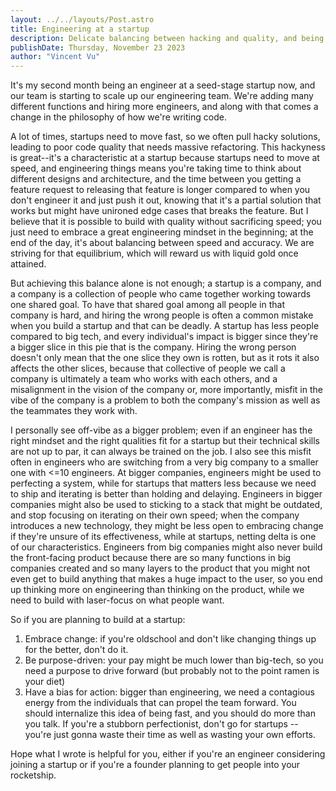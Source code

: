 ```yaml
---
layout: ../../layouts/Post.astro
title: Engineering at a startup
description: Delicate balancing between hacking and quality, and being a startup-fit
publishDate: Thursday, November 23 2023
author: "Vincent Vu"
---
```


It's my second month being an engineer at a seed-stage startup now, and our team is starting to scale up our engineering team. We're adding many different functions and hiring more engineers, and along with that comes a change in the philosophy of how we're writing code.

A lot of times, startups need to move fast, so we often pull hacky solutions, leading to poor code quality that needs massive refactoring. This hackyness is great--it's a characteristic at a startup because startups need to move at speed, and engineering things means you're taking time to think about different designs and architecture, and the time between you getting a feature request to releasing that feature is longer compared to when you don't engineer it and just push it out, knowing that it's a partial solution that works but might have unironed edge cases that breaks the feature. But I believe that it is possible to build with quality without sacrificing speed; you just need to embrace a great engineering mindset in the beginning; at the end of the day, it's about balancing between speed and accuracy. We are striving for that equilibrium, which will reward us with liquid gold once attained.

But achieving this balance alone is not enough; a startup is a company, and a company is a collection of people who came together working towards one shared goal. To have that shared goal among all people in that company is hard, and hiring the wrong people is often a common mistake when you build a startup and that can be deadly. A startup has less people compared to big tech, and every individual's impact is bigger since they're a bigger slice in this pie that is the company. Hiring the wrong person doesn't only mean that the one slice they own is rotten, but as it rots it also affects the other slices, because that collective of people we call a company is ultimately a team who works with each others, and a misalignment in the vision of the company or, more importantly, misfit in the vibe of the company is a problem to both the company's mission as well as the teammates they work with. 

I personally see off-vibe as a bigger problem; even if an engineer has the right mindset and the right qualities fit for a startup but their technical skills are not up to par, it can always be trained on the job. I also see this misfit often in engineers who are switching from a very big company to a smaller one with <=10 engineers. At bigger companies, engineers might be used to perfecting a system, while for startups that matters less because we need to ship and iterating is better than holding and delaying. Engineers in bigger companies might also be used to sticking to a stack that might be outdated, and stop focusing on iterating on their own speed; when the company introduces a new technology, they might be less open to embracing change if they're unsure of its effectiveness, while at startups, netting delta is one of our characteristics. Engineers from big companies might also never build the front-facing product because there are so many functions in big companies created and so many layers to the product that you might not even get to build anything that makes a huge impact to the user, so you end up thinking more on engineering than thinking on the product, while we need to build with laser-focus on what people want.

So if you are planning to build at a startup:

1. Embrace change: if you're oldschool and don't like changing things up for the better, don't do it.
3. Be purpose-driven: your pay might be much lower than big-tech, so you need a purpose to drive forward (but probably not to the point ramen is your diet)
4. Have a bias for action: bigger than engineering, we need a contagious energy from the individuals that can propel the team forward. You should internalize this idea of being fast, and you should do more than you talk. If you're a stubborn perfectionist, don't go for startups -- you're just gonna waste their time as well as wasting your own efforts.

Hope what I wrote is helpful for you, either if you're an engineer considering joining a startup or if you're a founder planning to get people into your rocketship.
